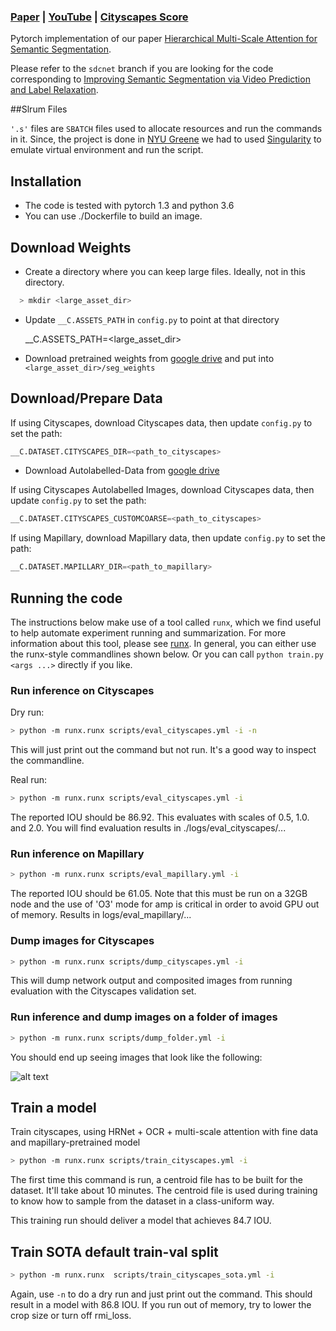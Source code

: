 ### [Paper](https://arxiv.org/abs/2005.10821) | [YouTube](https://youtu.be/odAGA7pFBGA)  | [Cityscapes Score](https://www.cityscapes-dataset.com/method-details/?submissionID=7836) <br>

Pytorch implementation of our paper [Hierarchical Multi-Scale Attention for Semantic Segmentation](https://arxiv.org/abs/2005.10821).<br>

Please refer to the `sdcnet` branch if you are looking for the code corresponding to [Improving Semantic Segmentation via Video Prediction and Label Relaxation](https://nv-adlr.github.io/publication/2018-Segmentation).

##Slrum Files

`'.s'` files are `SBATCH` files used to allocate resources and run the commands in it. Since, the project is done in [NYU Greene](https://www.nyu.edu/research/navigating-research-technology/nyu-greene.html) we had to used [Singularity](https://sylabs.io/singularity/) to emulate virtual environment and run the script.   

## Installation 

* The code is tested with pytorch 1.3 and python 3.6
* You can use ./Dockerfile to build an image.


## Download Weights

* Create a directory where you can keep large files. Ideally, not in this directory.
```bash
  > mkdir <large_asset_dir>
```

* Update `__C.ASSETS_PATH` in `config.py` to point at that directory

  __C.ASSETS_PATH=<large_asset_dir>

* Download pretrained weights from [google drive](https://drive.google.com/open?id=1fs-uLzXvmsISbS635eRZCc5uzQdBIZ_U) and put into `<large_asset_dir>/seg_weights`

## Download/Prepare Data

If using Cityscapes, download Cityscapes data, then update `config.py` to set the path:
```python
__C.DATASET.CITYSCAPES_DIR=<path_to_cityscapes>
```

* Download Autolabelled-Data from [google drive](https://drive.google.com/file/d/1DtPo-WP-hjaOwsbj6ZxTtOo_7R_4TKRG/view?usp=sharing)

If using Cityscapes Autolabelled Images, download Cityscapes data, then update `config.py` to set the path:
```python
__C.DATASET.CITYSCAPES_CUSTOMCOARSE=<path_to_cityscapes>
```

If using Mapillary, download Mapillary data, then update `config.py` to set the path:
```python
__C.DATASET.MAPILLARY_DIR=<path_to_mapillary>
```


## Running the code

The instructions below make use of a tool called `runx`, which we find useful to help automate experiment running and summarization. For more information about this tool, please see [runx](https://github.com/NVIDIA/runx).
In general, you can either use the runx-style commandlines shown below. Or you can call `python train.py <args ...>` directly if you like.


### Run inference on Cityscapes

Dry run:
```bash
> python -m runx.runx scripts/eval_cityscapes.yml -i -n
```
This will just print out the command but not run. It's a good way to inspect the commandline. 

Real run:
```bash
> python -m runx.runx scripts/eval_cityscapes.yml -i
```

The reported IOU should be 86.92. This evaluates with scales of 0.5, 1.0. and 2.0. You will find evaluation results in ./logs/eval_cityscapes/...

### Run inference on Mapillary

```bash
> python -m runx.runx scripts/eval_mapillary.yml -i
```

The reported IOU should be 61.05. Note that this must be run on a 32GB node and the use of 'O3' mode for amp is critical in order to avoid GPU out of memory. Results in logs/eval_mapillary/...

### Dump images for Cityscapes

```bash
> python -m runx.runx scripts/dump_cityscapes.yml -i
```

This will dump network output and composited images from running evaluation with the Cityscapes validation set. 

### Run inference and dump images on a folder of images

```bash
> python -m runx.runx scripts/dump_folder.yml -i
```

You should end up seeing images that look like the following:

![alt text](imgs/composited_sf.png "example inference, composited")

## Train a model

Train cityscapes, using HRNet + OCR + multi-scale attention with fine data and mapillary-pretrained model
```bash
> python -m runx.runx scripts/train_cityscapes.yml -i
```

The first time this command is run, a centroid file has to be built for the dataset. It'll take about 10 minutes. The centroid file is used during training to know how to sample from the dataset in a class-uniform way.

This training run should deliver a model that achieves 84.7 IOU.

## Train SOTA default train-val split
```bash
> python -m runx.runx  scripts/train_cityscapes_sota.yml -i
```
Again, use `-n` to do a dry run and just print out the command. This should result in a model with 86.8 IOU. If you run out of memory, try to lower the crop size or turn off rmi_loss.
